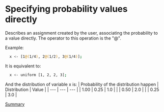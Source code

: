 # Specifying probability values directly

Describes an assignment created by the user, associating
the probability to a value directly. The operator to
this operation is the "@".

Example:
```sh
  x <- [1@(1/4), 2@(1/2), 3@(1/4)];
```

It is equivalent to:
```sh
  x <- uniform [1, 2, 2, 3];
```

And the distribution of variable x is:
| Probability of the distribution happen | Distribution | Value | 
| --- | --- | --- |
| 1.00 | 0.25 | 1.0 |
| | 0.50 | 2.0 |
| | 0.25 | 3.0 |

[Summary](https://github.com/gleisonsdm/Kuifje-Documentation)
